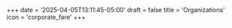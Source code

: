 +++
date = '2025-04-05T13:11:45-05:00'
draft = false
title = 'Organizations'
icon = 'corporate_fare'
+++
